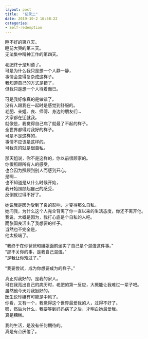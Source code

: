 ```yaml
---
layout: post
title:  "记录二"
date: 2019-10-2 16:58:22
categories: 
- Self-redemption
---
```


睡不好的第八天。  
睡前大哭的第三天。  
无法集中精神工作的第四天。  

老肥终于是知道了。  
可是为什么我只是想一个人静一静，  
事情会变得复杂成这样子。  
我知道自己的方式是错了，  
但我只是想一个人待着而已。  

可是我好像真的是做错了。  
没有人跟我在一起时是感觉到舒服的。  
老肥、亲姐、良、师傅、身边的朋友们...  
大家都在迁就我。  
就像是，我觉得自己病了就最了不起的样子。  
全世界都得对我好的样子。  
可是不是这样的，  
事情不应该是这样的。  
可我真的就是很自私。  

那天姐说，你不是这样的，你以前很顾家的。  
你很照顾所有人的感受，  
也会因为照顾到别人而感到开心。  
是啊...  
也不知道是从什么时候开始，  
我开始照顾起自己的感受，  
反倒就过得不好了。  

她说我是因为受到了良的影响，才变得那么自私。  
她问我，为什么这个人完全背离了你一直以来的生活态度，你还不离开他。  
我说，大概是因为，我打心底是个自私的人吧。  
而张国良活出了我想要的样子。  
当然也不完全是，  
他太极端了。  

“我终于在你爸爸和姐姐面前坐实了自己是个混蛋这件事。”  
“那不关你的事，是我自己混蛋。”  
“是我让你难过了。”  

“我要尝试，成为你想要成为的样子。”  

真正对我好的，是我的家人。  
可在我亮出自己的病历时，老肥的第一反应，大概能让我难过一辈子吧。  
虽然他今天对我挺好的。  
医生说珍姐有可能是中风了。  
你看，又有一个，我觉得这个世界最爱我的人，过得不好了。  
嗯，然后为什么，我要等到妈妈病了之后，才明白她最爱我。  
真是糟糕。  

我的生活，是没有任何期待的。  
真是有点厌倦了。  